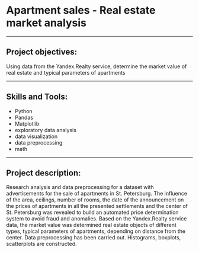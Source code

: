 # Apartment sales - Real estate market analysis
---

## Project objectives:
Using data from the Yandex.Realty service, determine the market value of real estate and typical parameters of apartments

---
## Skills and Tools:

* Python
* Pandas
* Matplotlib
* exploratory data analysis
* data visualization
* data preprocessing
* math

---

## Project description:
Research analysis and data preprocessing for a dataset with advertisements for the sale of apartments in St. Petersburg.
The influence of the area, ceilings, number of rooms, the date of the announcement on the prices of apartments in all the presented settlements and the center of St. Petersburg was revealed to build an automated price determination system to avoid fraud and anomalies.
Based on the Yandex.Realty service data, the market value was determined real estate objects of different types, typical parameters of apartments, depending on distance from the center. Data preprocessing has been carried out.
Histograms, boxplots, scatterplots are constructed.
